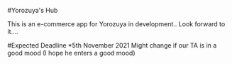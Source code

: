 #Yorozuya's Hub

This is an e-commerce app for Yorozuya in development..
Look forward to it....

#Expected Deadline
*5th November 2021 
Might change if our TA is in a good mood (I hope he enters a good mood)
